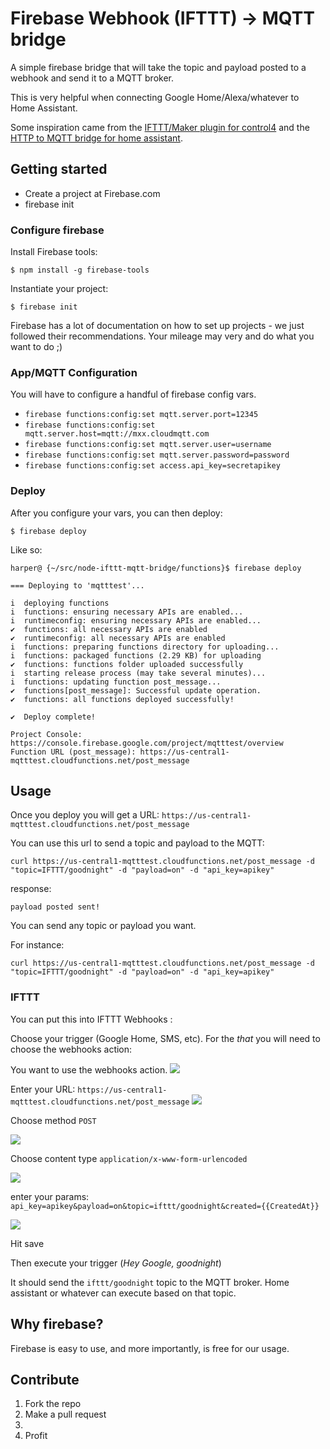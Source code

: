 # Firebase Webhook (IFTTT) -> MQTT bridge

A simple firebase bridge that will take the topic and payload posted to a webhook and send it to a MQTT broker. 

This is very helpful when connecting Google Home/Alexa/whatever to Home Assistant.

Some inspiration came from the [IFTTT/Maker plugin for control4](https://www.chowmainsoft.com/ifttt/) and the [HTTP to MQTT bridge for home assistant](https://home-assistant.io/blog/2017/03/28/http-to-mqtt-bridge/). 

## Getting started

* Create a project at Firebase.com
* firebase init

### Configure firebase

Install Firebase tools:

`$ npm install -g firebase-tools`

Instantiate your project: 

`$ firebase init`

Firebase has a lot of documentation on how to set up projects - we just followed their recommendations. Your mileage may very and do what you want to do ;)

### App/MQTT Configuration

You will have to configure a handful of firebase config vars. 

* `firebase functions:config:set mqtt.server.port=12345`
* `firebase functions:config:set mqtt.server.host=mqtt://mxx.cloudmqtt.com`
* `firebase functions:config:set mqtt.server.user=username`
* `firebase functions:config:set mqtt.server.password=password`
* `firebase functions:config:set access.api_key=secretapikey`

### Deploy

After you configure your vars, you can then deploy:

`$ firebase deploy`

Like so: 

    harper@ {~/src/node-ifttt-mqtt-bridge/functions}$ firebase deploy 

    === Deploying to 'mqtttest'...

    i  deploying functions
    i  functions: ensuring necessary APIs are enabled...
    i  runtimeconfig: ensuring necessary APIs are enabled...
    ✔  functions: all necessary APIs are enabled
    ✔  runtimeconfig: all necessary APIs are enabled
    i  functions: preparing functions directory for uploading...
    i  functions: packaged functions (2.29 KB) for uploading
    ✔  functions: functions folder uploaded successfully
    i  starting release process (may take several minutes)...
    i  functions: updating function post_message...
    ✔  functions[post_message]: Successful update operation.
    ✔  functions: all functions deployed successfully!

    ✔  Deploy complete!

    Project Console: https://console.firebase.google.com/project/mqtttest/overview
    Function URL (post_message): https://us-central1-mqtttest.cloudfunctions.net/post_message

## Usage

Once you deploy you will get a URL: `https://us-central1-mqtttest.cloudfunctions.net/post_message`

You can use this url to send a topic and payload to the MQTT:

`curl https://us-central1-mqtttest.cloudfunctions.net/post_message -d "topic=IFTTT/goodnight" -d "payload=on" -d "api_key=apikey"`

response: 

`payload posted sent!`

You can send any topic or payload you want. 

For instance: 

`curl https://us-central1-mqtttest.cloudfunctions.net/post_message -d "topic=IFTTT/goodnight" -d "payload=on" -d "api_key=apikey"`

### IFTTT

You can put this into IFTTT Webhooks :

Choose your trigger (Google Home, SMS, etc). For the *that* you will need to choose the webhooks action: 

You want to use the webhooks action. 
![](https://i.imgur.com/GLVtGcO.png)

Enter your URL: `https://us-central1-mqtttest.cloudfunctions.net/post_message`
![](https://i.imgur.com/ZwaSWRN.png)

Choose method `POST`

![](https://i.imgur.com/OOQPLpE.png)

Choose content type `application/x-www-form-urlencoded`

![](https://i.imgur.com/I5RaGz0.png)

enter your params: `api_key=apikey&payload=on&topic=ifttt/goodnight&created={{CreatedAt}}`

![](https://i.imgur.com/lMgpVr7.png)

Hit save 

Then execute your trigger (*Hey Google, goodnight*)

It should send the `ifttt/goodnight` topic to the MQTT broker. Home assistant or whatever can execute based on that topic. 


## Why firebase? 

Firebase is easy to use, and more importantly, is free for our usage. 

## Contribute

1. Fork the repo
2. Make a pull request
3.     
4. Profit 


